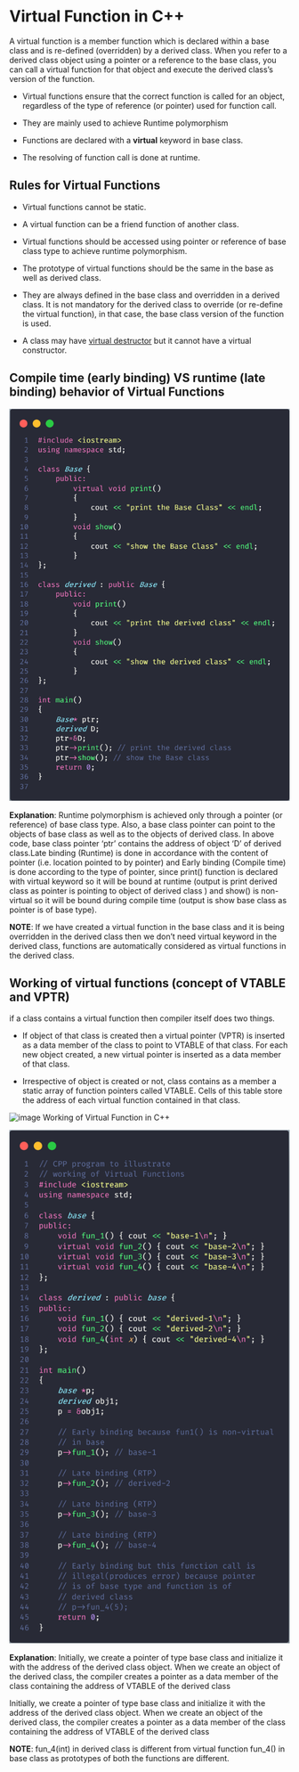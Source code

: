 # Virtual Function in C++

A virtual function is a member function which is declared within a base class and is re-defined (overridden) by a derived class. When you refer to a derived class object using a pointer or a reference to the base class, you can call a virtual function for that object and execute the derived class’s version of the function.

- Virtual functions ensure that the correct function is called for an object, regardless of the type of reference (or pointer) used for function call.

- They are mainly used to achieve Runtime polymorphism

- Functions are declared with a **virtual** keyword in base class.

- The resolving of function call is done at runtime.

## Rules for Virtual Functions

- Virtual functions cannot be static.

- A virtual function can be a friend function of another class.

- Virtual functions should be accessed using pointer or reference of base class type to achieve runtime polymorphism.

- The prototype of virtual functions should be the same in the base as well as derived class.

- They are always defined in the base class and overridden in a derived class. It is not mandatory for the derived class to override (or re-define the virtual function), in that case, the base class version of the function is used.

- A class may have [virtual destructor](./VirtualDestructor/README.md) but it cannot have a virtual constructor.

## Compile time (early binding) VS runtime (late binding) behavior of Virtual Functions

![image Code example 1](image/CodeExample1.png)

**Explanation**: Runtime polymorphism is achieved only through a pointer (or reference) of base class type. Also, a base class pointer can point to the objects of base class as well as to the objects of derived class. In above code, base class pointer ‘ptr’ contains the address of object ‘D’ of derived class.Late binding (Runtime) is done in accordance with the content of pointer (i.e. location pointed to by pointer) and Early binding (Compile time) is done according to the type of pointer, since print() function is declared with virtual keyword so it will be bound at runtime (output is print derived class as pointer is pointing to object of derived class ) and show() is non-virtual so it will be bound during compile time (output is show base class as pointer is of base type).

**NOTE**: If we have created a virtual function in the base class and it is being overridden in the derived class then we don’t need virtual keyword in the derived class, functions are automatically considered as virtual functions in the derived class.

## Working of virtual functions (concept of VTABLE and VPTR)

if a class contains a virtual function then compiler itself does two things.

- If object of that class is created then a virtual pointer (VPTR) is inserted as a data member of the class to point to VTABLE of that class. For each new object created, a new virtual pointer is inserted as a data member of that class.

- Irrespective of object is created or not, class contains as a member a static array of function pointers called VTABLE. Cells of this table store the address of each virtual function contained in that class.

![image Working of Virtual Function in C++](image/VirtualFunctionInC++.png)

![image Code Example 2](image/CodeExample2.png)

**Explanation**: Initially, we create a pointer of type base class and initialize it with the address of the derived class object. When we create an object of the derived class, the compiler creates a pointer as a data member of the class containing the address of VTABLE of the derived class

Initially, we create a pointer of type base class and initialize it with the address of the derived class object. When we create an object of the derived class, the compiler creates a pointer as a data member of the class containing the address of VTABLE of the derived class

**NOTE**: fun_4(int) in derived class is different from virtual function fun_4() in base class as prototypes of both the functions are different.
